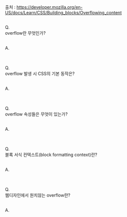 출처 : https://developer.mozilla.org/en-US/docs/Learn/CSS/Building_blocks/Overflowing_content<br/><br/>

Q.<br/>
overflow란 무엇인가?
<br/><br/>

A.<br/>
<br/><br/>

Q.<br/>
overflow 발생 시 CSS의 기본 동작은?
<br/><br/>

A.<br/>
<br/><br/>

Q.<br/>
overflow 속성들은 무엇이 있는가?
<br/><br/>

A.<br/>
<br/><br/>

Q.<br/>
블록 서식 컨텍스트(block formatting context)란?
<br/><br/>

A.<br/>
<br/><br/>

Q.<br/>
웹디자인에서 원치않는 overflow란?
<br/><br/>

A.<br/>
<br/><br/>